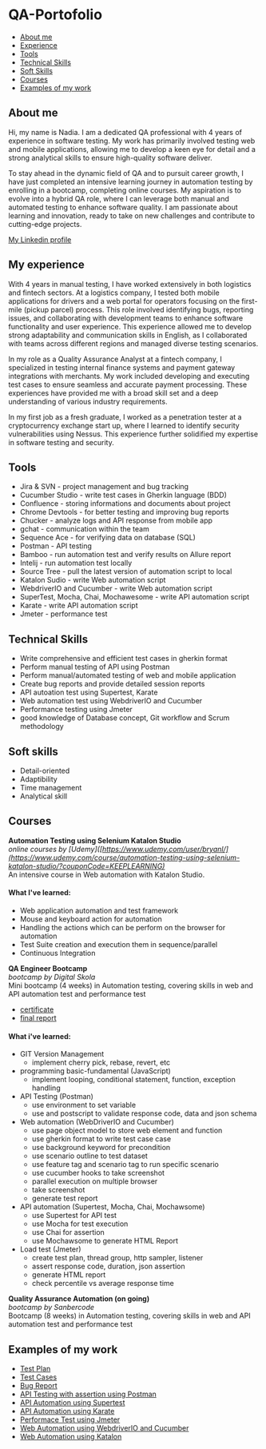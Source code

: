 # QA-Portofolio

- [About me](#about-me)
- [Experience](#my-experience)
- [Tools](#tools)
- [Technical Skills](#technical-skills)
- [Soft Skills](#soft-skills)
- [Courses](#courses)
- [Examples of my work](#examples-of-my-work)



## About me
Hi, my name is Nadia. I am a dedicated QA professional with 4 years of experience in software testing. My work has primarily involved testing web and mobile applications, allowing me to develop a keen eye for detail and a strong analytical skills to ensure high-quality software deliver. 

To stay ahead in the dynamic field of QA and to pursuit career growth, I have just completed an intensive learning journey in automation testing by enrolling in a bootcamp, completing online courses. My aspiration is to evolve into a hybrid QA role, where I can leverage both manual and automated testing to enhance software quality. I am passionate about learning and innovation, ready to take on new challenges and contribute to cutting-edge projects.


[My Linkedin profile](https://www.linkedin.com/in/nadia-rizki/)



## My experience 
With 4 years in manual testing, I have worked extensively in both logistics and fintech sectors. At a logistics company, I tested both mobile applications for drivers and a web portal for operators focusing on the first-mile (pickup parcel) process. This role involved identifying bugs, reporting issues, and collaborating with development teams to enhance software functionality and user experience. This experience allowed me to develop strong adaptability and communication skills in English, as I collaborated with teams across different regions and managed diverse testing scenarios.

In my role as a Quality Assurance Analyst at a fintech company, I specialized in testing internal finance systems and payment gateway integrations with merchants. My work included developing and executing test cases to ensure seamless and accurate payment processing. These experiences have provided me with a broad skill set and a deep understanding of various industry requirements.

In my first job as a fresh graduate, I worked as a penetration tester at a cryptocurrency exchange start up, where I learned to identify security vulnerabilities using Nessus. This experience further solidified my expertise in software testing and security.



## Tools
* Jira & SVN - project management and bug tracking
* Cucumber Studio - write test cases in Gherkin language (BDD)
* Confluence - storing informations and documents about project
* Chrome Devtools - for better testing and improving bug reports
* Chucker - analyze logs and API response from mobile app
* gchat - communication within the team
* Sequence Ace - for verifying data on database (SQL)
* Postman - API testing
* Bamboo - run automation test and verify results on Allure report
* Intelij - run automation test locally
* Source Tree - pull the latest version of automation script to local
* Katalon Sudio - write Web automation script
* WebdriverIO and Cucumber - write Web automation script
* SuperTest, Mocha, Chai, Mochawesome - write API automation script
* Karate - write API automation script
* Jmeter - performance test


## Technical Skills
* Write comprehensive and efficient test cases in gherkin format
* Perform manual testing of API using Postman
* Perform manual/automated testing of web and mobile application
* Create bug reports and provide detailed session reports
* API autoation test using Supertest, Karate
* Web automation test using WebdriverIO and Cucumber
* Performance testing using Jmeter
* good knowledge of Database concept, Git workflow and Scrum methodology


## Soft skills
* Detail-oriented
* Adaptibility
* Time management
* Analytical skill


## Courses 

__Automation Testing using Selenium Katalon Studio__  
*online courses by [Udemy]([https://www.udemy.com/user/bryanl/](https://www.udemy.com/course/automation-testing-using-selenium-katalon-studio/?couponCode=KEEPLEARNING)*  
An intensive course in Web automation with Katalon Studio.  

#### What I've learned:
* Web application automation and test framework
* Mouse and keyboard action for automation
* Handling the actions which can be perform on the browser for automation
* Test Suite creation and execution them in sequence/parallel
* Continuous Integration

__QA Engineer Bootcamp__  
*bootcamp by Digital Skola*  
Mini bootcamp (4 weeks) in Automation testing, covering skills in web and API automation test and performance test  
* [certificate](https://drive.google.com/file/d/1JDWaZItFy63r74-kSiEMyO5O94SSUp3Q/view?usp=sharing)
* [final report](https://drive.google.com/file/d/1toYRXnz_yJ2fzQKYHipx7mEM3FWSpStw/view?usp=sharing)

#### What i've learned:
* GIT Version Management
  * implement cherry pick, rebase, revert, etc 
* programming basic-fundamental (JavaScript)
  * implement looping, conditional statement, function, exception handling
* API Testing (Postman)
  * use environment to set variable
  * use and postscript to validate response code, data and json schema
* Web automation (WebDriverIO and Cucumber)
  * use page object model to store web element and function
  * use gherkin format to write test case case
  * use background keyword for precondition
  * use scenario outline to test dataset
  * use feature tag and scenario tag to run specific scenario
  * use cucumber hooks to take screenshot
  * parallel execution on multiple browser
  * take screenshot
  * generate test report
* API automation (Supertest, Mocha, Chai, Mochawsome)
  * use Supertest for API test
  * use Mocha for test execution
  * use Chai for assertion
  * use Mochawsome to generate HTML Report 
* Load test (Jmeter)
  * create test plan, thread group, http sampler, listener
  * assert response code, duration, json assertion
  * generate HTML report
  * check percentile vs average response time
 
__Quality Assurance Automation (on going)__  
*bootcamp by Sanbercode*  
Bootcamp (8 weeks) in Automation testing, covering skills in web and API automation test and performance test  





## Examples of my work
* [Test Plan](https://drive.google.com/drive/folders/1oHZ0UCQbKnNa8EkykH27-4Xk7HusG2G5?usp=sharing)
* [Test Cases](https://drive.google.com/drive/folders/18VcvJZw8ECplLPcd7OSHaxq0c0imM8kl?usp=sharing)
* [Bug Report](https://drive.google.com/file/d/1C5kck1_y8XXsWUvbh0USq0_Ac31KRhM9/view?usp=sharing)
* [API Testing with assertion using Postman](https://drive.google.com/file/d/1DvnlSQzGwHSP5un6R5-TLrcuNz6e2HBj/view?usp=sharing)
* [API Automation using Supertest](https://github.com/nadiarizki/supertest-api-automation)
* [API Automation using Karate](https://github.com/nadiarizki/katate-api-automation)
* [Performace Test using Jmeter](https://drive.google.com/drive/folders/1nrSQDWMMoOOGw3Ril4AnXrs9N4Nx1yfh?usp=sharing)
* [Web Automation using WebdriverIO and Cucumber](https://github.com/nadiarizki/wdio-cucumber-web-automation)
* [Web Automation using Katalon](https://github.com/nadiarizki/katalon-web-automation)




